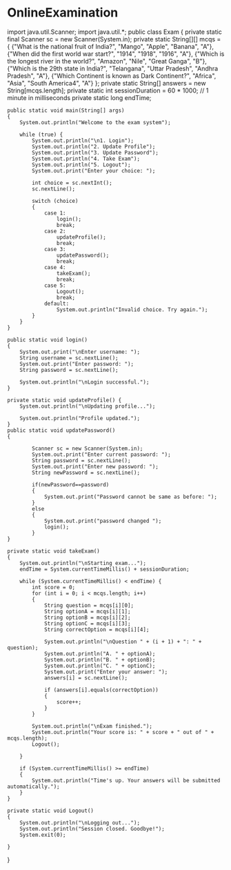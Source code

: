 # OnlineExamination
import java.util.Scanner;
import java.util.*;
public class Exam 
{
    private static final 
    Scanner sc = new Scanner(System.in);
    private static String[][] mcqs = {
        {"What is the national fruit of India?", "Mango", "Apple", "Banana", "A"},
        {"When did the first world war start?", "1914", "1918", "1916", "A"},
        {"Which is the longest river in the world?", "Amazon", "Nile", "Great Ganga", "B"},
        {"Which is the 29th state in India?", "Telangana", "Uttar Pradesh", "Andhra Pradesh", "A"},
        {"Which Continent is known as Dark Continent?", "Africa", "Asia", "South America4", "A"}
    };
    private static String[] answers = new String[mcqs.length];
    private static int sessionDuration = 60 * 1000; // 1 minute in milliseconds
    private static long endTime;

    public static void main(String[] args) 
    {
        System.out.println("Welcome to the exam system");

        while (true) {
            System.out.println("\n1. Login");
            System.out.println("2. Update Profile");
            System.out.println("3. Update Password");
            System.out.println("4. Take Exam");
            System.out.println("5. Logout");
            System.out.print("Enter your choice: ");

            int choice = sc.nextInt();
            sc.nextLine();

            switch (choice) 
            {
                case 1:
                    login();
                    break;
                case 2:
                    updateProfile();
                    break;
                case 3:
                    updatePassword();
                    break;
                case 4:
                    takeExam();
                    break;
                case 5:
                    Logout();
                    break;
                default:
                    System.out.println("Invalid choice. Try again.");
            }
        }
    }

    public static void login() 
    {
        System.out.print("\nEnter username: ");
        String username = sc.nextLine();
        System.out.print("Enter password: ");
        String password = sc.nextLine();

        System.out.println("\nLogin successful.");
    }

    private static void updateProfile() {
        System.out.println("\nUpdating profile...");
        
        System.out.println("Profile updated.");
    }  
    public static void updatePassword() 
    {
    	 
    	    Scanner sc = new Scanner(System.in);
    	    System.out.print("Enter current password: ");
    	    String password = sc.nextLine();
    	    System.out.print("Enter new password: ");
    	    String newPassword = sc.nextLine();

    	    if(newPassword==password)
    	    {
    	    	System.out.print("Password cannot be same as before: ");
    	    }
    	    else
    	    {
    	    	System.out.print("password changed ");
    	    	login();
    	    }	    
    }
    
    private static void takeExam() 
    {
        System.out.println("\nStarting exam...");
        endTime = System.currentTimeMillis() + sessionDuration;

        while (System.currentTimeMillis() < endTime) {
            int score = 0;
            for (int i = 0; i < mcqs.length; i++) 
            {
                String question = mcqs[i][0];
                String optionA = mcqs[i][1];
                String optionB = mcqs[i][2];                             
                String optionC = mcqs[i][3];
                String correctOption = mcqs[i][4];

                System.out.println("\nQuestion " + (i + 1) + ": " + question);
                System.out.println("A. " + optionA);
                System.out.println("B. " + optionB);
                System.out.println("C. " + optionC);
                System.out.print("Enter your answer: ");
                answers[i] = sc.nextLine();

                if (answers[i].equals(correctOption)) 
                {
                    score++;
                }
            }

            System.out.println("\nExam finished.");
            System.out.println("Your score is: " + score + " out of " + mcqs.length);
            Logout();
            
        }

        if (System.currentTimeMillis() >= endTime) 
        {
            System.out.println("Time's up. Your answers will be submitted automatically.");
        }
    }

    private static void Logout() 
    {
        System.out.println("\nLogging out...");
        System.out.println("Session closed. Goodbye!");
        System.exit(0);
    
    }
}

